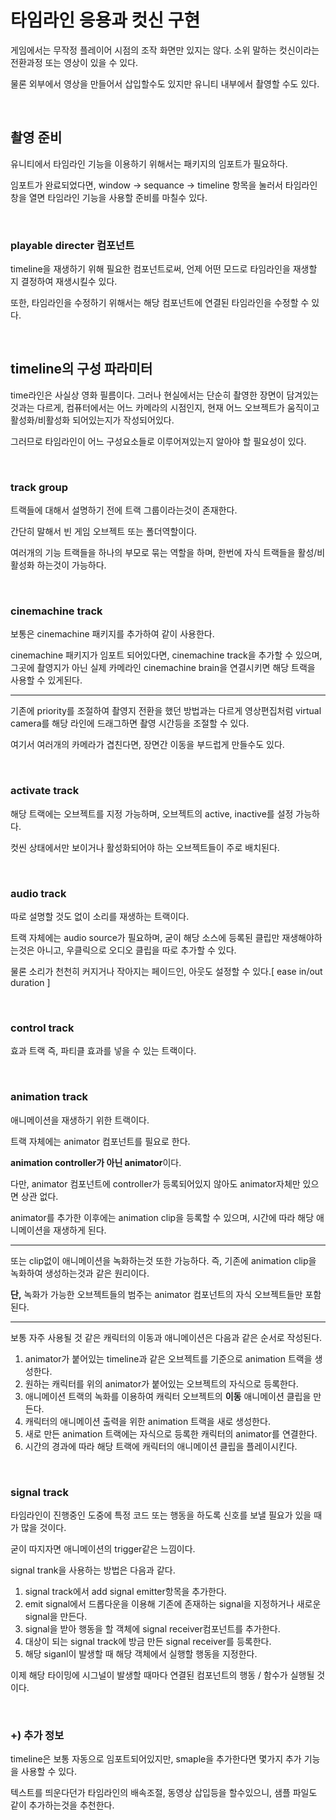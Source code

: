 # 타임라인 응용과 컷신 구현

게임에서는 무작정 플레이어 시점의 조작 화면만 있지는 않다. 소위 말하는 컷신이라는 전환과정 또는 영상이 있을 수 있다.

물론 외부에서 영상을 만들어서 삽입할수도 있지만 유니티 내부에서 촬영할 수도 있다.

<br>

## 촬영 준비

유니티에서 타임라인 기능을 이용하기 위해서는 패키지의 임포트가 필요하다.

임포트가 완료되었다면, window -> sequance -> timeline 항목을 눌러서 타임라인 창을 열면 타임라인 기능을 사용할 준비를 마칠수 있다.

<br>

### playable directer 컴포넌트

timeline을 재생하기 위해 필요한 컴포넌트로써, 언제 어떤 모드로 타임라인을 재생할 지 결정하여 재생시킬수 있다.

또한, 타임라인을 수정하기 위해서는 해당 컴포넌트에 연결된 타임라인을 수정할 수 있다.

<br>

## timeline의 구성 파라미터

time라인은 사실상 영화 필름이다. 그러나 현실에서는 단순히 촬영한 장면이 담겨있는것과는 다르게, 컴퓨터에서는 어느 카메라의 시점인지, 현재 어느 오브젝트가 움직이고 활성화/비활성화 되어있는지가 작성되어있다.

그러므로 타임라인이 어느 구성요소들로 이루어져있는지 알아야 할 필요성이 있다. 

<br>

### track group

트랙들에 대해서 설명하기 전에 트랙 그룹이라는것이 존재한다.

간단히 말해서 빈 게임 오브젝트 또는 폴더역할이다.

여러개의 기능 트랙들을 하나의 부모로 묶는 역할을 하며, 한번에 자식 트랙들을 활성/비활성화 하는것이 가능하다.

<br>

### cinemachine track

보통은 cinemachine 패키지를 추가하여 같이 사용한다.

cinemachine 패키지가 임포트 되어있다면, cinemachine track을 추가할 수 있으며, 그곳에 촬영지가 아닌 실제 카메라인 cinemachine brain을 연결시키면 해당 트랙을 사용할 수 있게된다.


<hr>

기존에 priority를 조절하여 촬영지 전환을 했던 방법과는 다르게 영상편집처럼 virtual camera를 해당 라인에 드래그하면 촬영 시간등을 조절할 수 있다.

여기서 여러개의 카메라가 겹친다면, 장면간 이동을 부드럽게 만들수도 있다. 

<br>

### activate track

해당 트랙에는 오브젝트를 지정 가능하며, 오브젝트의 active, inactive를 설정 가능하다.

컷씬 상태에서만 보이거나 활성화되어야 하는 오브젝트들이 주로 배치된다.

<br>

### audio track

따로 설명할 것도 없이 소리를 재생하는 트랙이다.

트랙 자체에는 audio source가 필요하며, 굳이 해당 소스에 등록된 클립만 재생해야하는것은 아니고, 우클릭으로 오디오 클립을 따로 추가할 수 있다.

물론 소리가 천천히 커지거나 작아지는 페이드인, 아웃도 설정할 수 있다.[ ease in/out duration ]

<br>

### control track

효과 트랙 즉, 파티클 효과를 넣을 수 있는 트랙이다.

<br>

### animation track

애니메이션을 재생하기 위한 트랙이다.

트랙 자체에는 animator 컴포넌트를 필요로 한다.

**animation controller가 아닌 animator**이다.

다만, animator 컴포넌트에 controller가 등록되어있지 않아도 animator자체만 있으면 상관 없다.

animator를 추가한 이후에는 animation clip을 등록할 수 있으며, 시간에 따라 해당 애니메이션을 재생하게 된다.

<hr>

또는 clip없이 애니메이션을 녹화하는것 또한 가능하다. 즉, 기존에 animation clip을 녹화하여 생성하는것과 같은 원리이다.

**단,** 녹화가 가능한 오브젝트들의 범주는 animator 컴포넌트의 자식 오브젝트들만 포함된다.

<hr>

보통 자주 사용될 것 같은 캐릭터의 이동과 애니메이션은 다음과 같은 순서로 작성된다.

1. animator가 붙어있는 timeline과 같은 오브젝트를 기준으로 animation 트랙을 생성한다.
2. 원하는 캐릭터를 위의 animator가 붙어있는 오브젝트의 자식으로 등록한다.
3. 애니메이션 트랙의 녹화를 이용하여 캐릭터 오브젝트의 **이동** 애니메이션 클립을 만든다.
4. 캐릭터의 애니메이션 출력을 위한 animation 트랙을 새로 생성한다.
5. 새로 만든 animation 트랙에는 자식으로 등록한 캐릭터의 animator를 연결한다.
6. 시간의 경과에 따라 해당 트랙에 캐릭터의 애니메이션 클립을 플레이시킨다.

<br>

### signal track

타임라인이 진행중인 도중에 특정 코드 또는 행동을 하도록 신호를 보낼 필요가 있을 때가 많을 것이다.

굳이 따지자면 애니메이션의 trigger같은 느낌이다.

signal trank을 사용하는 방법은 다음과 같다.
1. signal track에서 add signal emitter항목을 추가한다.
2. emit signal에서 드롭다운을 이용해 기존에 존재하는 signal을 지정하거나 새로운 signal을 만든다.
3. signal을 받아 행동을 할 객체에 signal receiver컴포넌트를 추가한다.
4. 대상이 되는 signal track에 방금 만든 signal receiver를 등록한다.
5. 해당 siganl이 발생할 때 해당 객체에서 실행할 행동을 지정한다.

이제 해당 타이밍에 시그널이 발생할 때마다 연결된 컴포넌트의 행동 / 함수가 실행될 것이다.

<br>

### +) 추가 정보

timeline은 보통 자동으로 임포트되어있지만, smaple을 추가한다면 몇가지 추가 기능을 사용할 수 있다.

텍스트를 띄운다던가 타임라인의 배속조절, 동영상 삽입등을 할수있으니, 샘플 파일도 같이 추가하는것을 추천한다.

<br>